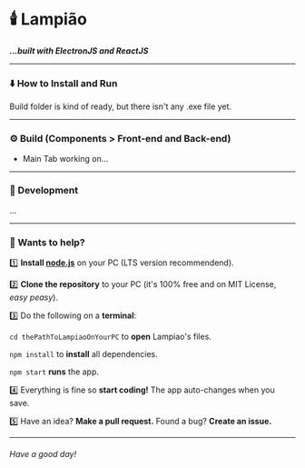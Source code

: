 # 🕯️ Lampião
 **_...built with ElectronJS and ReactJS_**

*** 

### ⬇️ How to Install and Run
Build folder is kind of ready, but there isn't any .exe file yet.

***
 
### ⚙️ Build (Components > Front-end and Back-end)
- Main Tab working on... 

***

### 🔨 Development

...

***

### 🤝 Wants to help?

1️⃣ **Install [node.js](https://nodejs.org/en/)** on your PC (LTS version recommendend). 

2️⃣ **Clone the repository** to your PC (it's 100% free and on MIT License, _easy peasy_).  

3️⃣ Do the following on a **terminal**: 
  
  `cd thePathToLampiaoOnYourPC` to **open** Lampiao's files.
  
  `npm install` to **install** all dependencies.
  
  `npm start` **runs** the app.
    
4️⃣ Everything is fine so **start coding!** The app auto-changes when you save. 

5️⃣ Have an idea? **Make a pull request.** Found a bug? **Create an issue.**  
                     
***

###### Have a good day!
